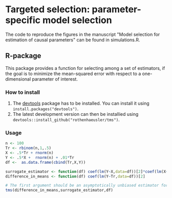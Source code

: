 # Targeted selection: parameter-specific model selection

The code to reproduce the figures in the manuscript "Model selection for estimation of causal parameters" can be found in simulations.R.

## R-package

This package provides a function for selecting among a set of estimators, if the goal is to minimize the mean-squared error with respect to a one-dimensional parameter of interest.

### How to install

1. The [devtools](https://github.com/hadley/devtools) package has to be installed. You can install it using  `install.packages("devtools")`.
2. The latest development version can then be installied using `devtools::install_github("rothenhaeusler/tms")`.

### Usage

```R
n <- 100
Tr <- rbinom(n,1,.5)
X <- .5*Tr + rnorm(n)
Y <- .5*X +  rnorm(n) + .01*Tr
df <-  as.data.frame(cbind(Tr,X,Y))

surrogate_estimator <- function(df) coef(lm(Y~X,data=df))[2]*coef(lm(X~Tr,data=df))[2]
difference_in_means <- function(df) coef(lm(Y~Tr,data=df))[2] 

# The first argument should be an asymptotically unbiased estimator for the parameter of interest; it serves as a benchmark.
tms(difference_in_means,surrogate_estimator,df)
```
